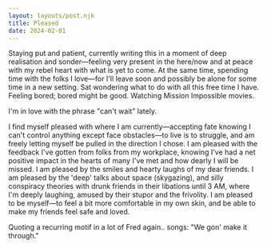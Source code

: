 ```yaml
---
layout: layouts/post.njk
title: Pleased
date: 2024-02-01
---
```

Staying put and patient, currently writing this in a moment of deep realisation and sonder—feeling very present in the here/now and at peace with my rebel heart with what is yet to come. At the same time, spending time with the folks I love—for I'll leave soon and possibly be alone for some time in a new setting. Sat wondering what to do with all this free time I have. Feeling bored; bored might be good. Watching Mission Impossible movies. 

I'm in love with the phrase "can't wait" lately.

I find myself pleased with where I am currently—accepting fate knowing I can't control anything except face obstacles—to live is to struggle, and am freely letting myself be pulled in the direction I chose. I am pleased with the feedback I've gotten from folks from my workplace, knowing I've had a net positive impact in the hearts of many I've met and how dearly I will be missed. I am pleased by the smiles and hearty laughs of my dear friends. I am pleased by the 'deep' talks about space (skygazing), and silly conspiracy theories with drunk friends in their libations until 3 AM, where I'm deeply laughing, amused by their stupor and the frivolity. I am pleased to be myself—to feel a bit more comfortable in my own skin, and be able to make my friends feel safe and loved.

Quoting a recurring motif in a lot of Fred again.. songs: "We gon' make it through."